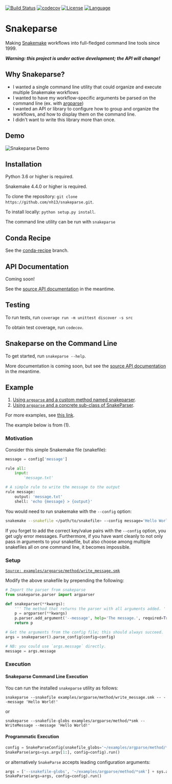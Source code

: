 [![Build Status](https://travis-ci.org/nh13/snakeparse.svg?branch=master)](https://travis-ci.org/nh13/snakeparse)
[![codecov](https://codecov.io/gh/nh13/snakeparse/branch/master/graph/badge.svg)](https://codecov.io/gh/nh13/snakeparse)
[![License](http://img.shields.io/badge/license-MIT-blue.svg)](https://github.com/nh13/snakeparse/blob/master/LICENSE)
[![Language](http://img.shields.io/badge/language-python-brightgreen.svg)](http://www.python.org/)

Snakeparse
====

Making [Snakemake](https://bitbucket.org/snakemake/snakemake) workflows into full-fledged command line tools since 1999.

***Warning: this project is under active development; the API will change!***

## Why Snakeparse?

- I wanted a single command line utility that could organize and execute multiple Snakemake workflows
- I wanted to have my workflow-specific arguments be parsed on the command line (ex. with [argparse](https://docs.python.org/3/library/argparse.html))
- I wanted an API or library to configure how to group and organize the workflows, and how to display them on the command line.
- I didn't want to write this library more than once.

## Demo

![Snakeparse Demo](https://github.com/nh13/snakeparse/blob/master/examples/snakeparse-demo.gif)

## Installation

Python 3.6 or higher is required.

Snakemake 4.4.0 or higher is required.

To clone the repository: `git clone https://github.com/nh13/snakeparse.git`.

To install locally: `python setup.py install`.

The command line utility can be run with `snakeparse`

## Conda Recipe

See the [conda-recipe](https://github.com/nh13/snakeparse/tree/conda-recipe) branch.

## API Documentation

Coming soon!

See the [source API documentation](https://github.com/nh13/snakeparse/blob/master/src/snakeparse/api.py) in the meantime.

## Testing

To run tests, run `coverage run -m unittest discover -s src`

To obtain test coverage, run `codecov`.

## Snakeparse on the Command Line

To get started, run `snakeparse --help`.

More documentation is coming soon, but see the [source API documentation](https://github.com/nh13/snakeparse/blob/master/src/snakeparse/api.py) in the meantime.

## Example

1. [Using `argparse` and a custom method named snakeparser](https://github.com/nh13/snakeparse/blob/master/examples/argparse/method/README.md).
2. [Using `argparse` and a concrete sub-class of SnakeParser](https://github.com/nh13/snakeparse/blob/master/examples/argparse/class/README.md).

For more examples, see [this link](https://github.com/nh13/snakeparse/blob/master/examples/).

The example below is from (1).

### Motivation

Consider this simple Snakemake file (snakefile):

```python
message = config['message']

rule all:
    input:
        'message.txt'

# A simple rule to write the message to the output
rule message:
    output: 'message.txt'
    shell: 'echo {message} > {output}'
```

You would need to run snakemake with the `--config` option:

```bash
snakemake --snakefile </path/to/snakefile> --config message='Hello World!'
```

If you forget to add the correct key/value pairs with the `--config` option, you get ugly error messages. 
Furthermore, if you have want cleanly to not only pass in arguments to your snakefile, but also choose among multiple snakefiles all on one command line, it becomes impossible.

### Setup

[`Source: examples/argparse/method/write_message.smk`](https://github.com/nh13/snakeparse/blob/master/examples/argparse/method/write_message.smk)

Modify the above snakefile by prepending the following:

```python
# Import the parser from snakeparse
from snakeparse.parser import argparser

def snakeparser(**kwargs):
    ''' The method that returns the parser with all arguments added. '''
    p = argparser(**kwargs)
    p.parser.add_argument('--message', help='The message.', required=True)
    return p

# Get the arguments from the config file; this should always succeed.
args = snakeparser().parse_config(config=config)

# NB: you could use `args.message` directly.
message = args.message
```

### Execution

#### Snakeparse Command Line Execution

You can run the installed `snakeparse` utility as follows:

```snakeparse --snakefile examples/argparse/method/write_message.smk -- --message 'Hello World!'```

or

```snakeparse --snakefile-globs examples/argparse/method/*smk -- WriteMessage --message 'Hello World!'```

#### Programmatic Execution

```python
config = SnakeParseConfig(snakefile_globs='~/examples/argparse/method/*smk')
SnakeParse(args=sys.argv[1:], config=config).run()
```

or alternatively `SnakeParse` accepts leading configuration arguments:

```python
args = ['--snakefile-globs', '~/examples/argparse/method/*smk'] + sys.argv[1:]
SnakeParse(args=args, config=config).run()
```
